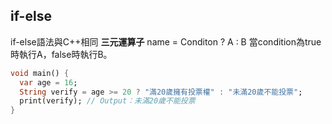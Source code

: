 ## if-else
if-else語法與C++相同
**三元運算子**
name = Conditon ? A : B
當condition為true時執行A，false時執行B。
```dart
void main() {
  var age = 16;
  String verify = age >= 20 ? "滿20歲擁有投票權" : "未滿20歲不能投票";
  print(verify); // Output：未滿20歲不能投票
}
```
